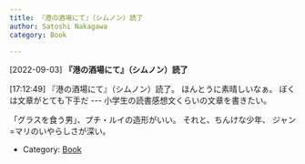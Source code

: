 ```yaml
---
title: 『港の酒場にて』（シムノン）読了
author: Satoshi Nakagawa
category: Book

---
```


[2022-09-03] **『港の酒場にて』（シムノン）読了** 

 [17:12:49] 『港の酒場にて』（シムノン）読了。
ほんとうに素晴しいなぁ。
ぼくは文章がとても下手だ ---
小学生の読書感想文くらいの文章を書きたい。

 「グラスを食う男」、プチ・ルイの造形がいい。
それと、ちんけな少年、
ジャン=マリのいやらしさが深い。

- Category: [Book](https://merapano.github.io/categories.html#Book)

